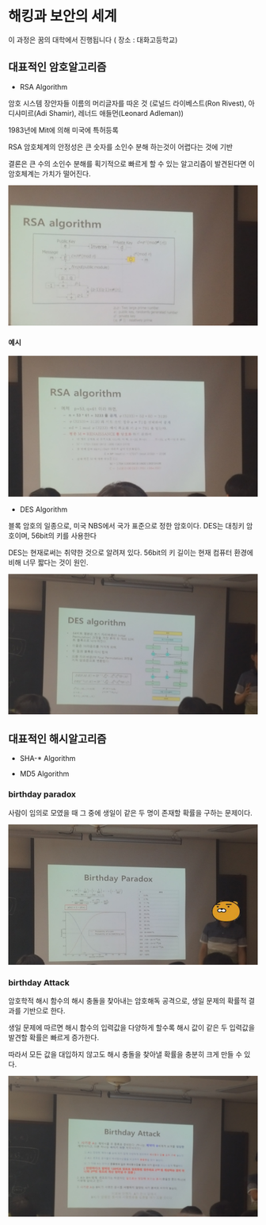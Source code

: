 # 해킹과 보안의 세계

이 과정은 꿈의 대학에서 진행됩니다 ( 장소 : 대화고등학교)

## 대표적인 암호알고리즘

- RSA Algorithm

암호 시스템 장안자들 이름의 머리글자를 따온 것 (로널드 라이베스트(Ron Rivest), 아디샤미르(Adi Shamir), 레너드 애들먼(Leonard Adleman)) <br>

1983년에 Mit에 의해 미국에 특허등록

RSA 암호체계의 안정성은 큰 숫자를 소인수 분해 하는것이 어렵다는 것에 기반

결론은 큰 수의 소인수 분해를 획기적으로 빠르게 할 수 있는 알고리즘이 발견된다면 이 암호체계는 가치가 떨어진다.


![](./img/week2-rsa.jpg)

#### 예시

![](./img/week2-rsa-ex.jpg)

- DES Algorithm

블록 암호의 일종으로, 미국 NBS에서 국가 표준으로 정한 암호이다.
DES는 대칭키 암호이며, 56bit의 키를 사용한다 <br>

DES는 현재로써는 취약한 것으로 알려져 있다.
56bit의 키 길이는 현재 컴퓨터 환경에 비해 너무 짧다는 것이 원인.

![](./img/week2-des.jpg)

## 대표적인 해시알고리즘

- SHA-* Algorithm

- MD5 Algorithm

### birthday paradox

사람이 임의로 모였을 때 그 중에 생일이 같은 두 명이 존재할 확률을 구하는 문제이다. 

![](./img/week2-birthday-paradox.jpg)

### birthday Attack

암호학적 해시 함수의 해시 충돌을 찾아내는 암호해독 공격으로, 생일 문제의 확률적 결과를 기반으로 한다. 

생일 문제에 따르면 해시 함수의 입력값을 다양하게 할수록 해시 값이 같은 두 입력값을 발견할 확률은 빠르게 증가한다. 

따라서 모든 값을 대입하지 않고도 해시 충돌을 찾아낼 확률을 충분히 크게 만들 수 있다.

![](./img/week2-birthday-attack.jpg)


